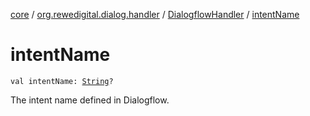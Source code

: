 [core](../../index.md) / [org.rewedigital.dialog.handler](../index.md) / [DialogflowHandler](index.md) / [intentName](./intent-name.md)

# intentName

`val intentName: `[`String`](https://kotlinlang.org/api/latest/jvm/stdlib/kotlin/-string/index.html)`?`

The intent name defined in Dialogflow.


